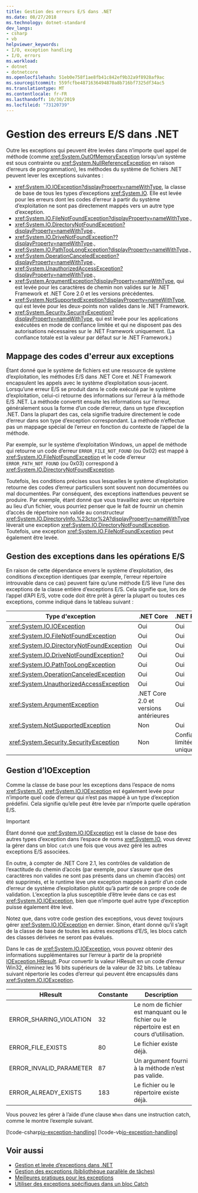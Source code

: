 ```yaml
---
title: Gestion des erreurs E/S dans .NET
ms.date: 08/27/2018
ms.technology: dotnet-standard
dev_langs:
- csharp
- vb
helpviewer_keywords:
- I/O, exception handling
- I/O, errors
ms.workload:
- dotnet
- dotnetcore
ms.openlocfilehash: 51eb0e758f1ae8fb41c842ef9b32a9f8928af9ac
ms.sourcegitcommit: 559fcfbe4871636494870a8b716bf7325df34ac5
ms.translationtype: MT
ms.contentlocale: fr-FR
ms.lasthandoff: 10/30/2019
ms.locfileid: "73120739"
---
```

# <a name="handling-io-errors-in-net"></a>Gestion des erreurs E/S dans .NET

Outre les exceptions qui peuvent être levées dans n’importe quel appel de méthode (comme <xref:System.OutOfMemoryException> lorsqu’un système est sous contrainte ou <xref:System.NullReferenceException> en raison d’erreurs de programmation), les méthodes du système de fichiers .NET peuvent lever les exceptions suivantes :

- <xref:System.IO.IOException?displayProperty=nameWithType>, la classe de base de tous les types d’exceptions <xref:System.IO>. Elle est levée pour les erreurs dont les codes d’erreur à partir du système d’exploitation ne sont pas directement mappés vers un autre type d’exception.
- <xref:System.IO.FileNotFoundException?displayProperty=nameWithType>.,
- <xref:System.IO.DirectoryNotFoundException?displayProperty=nameWithType>.,
- <xref:System.IO.DriveNotFoundException??displayProperty=nameWithType>.,
- <xref:System.IO.PathTooLongException?displayProperty=nameWithType>.,
- <xref:System.OperationCanceledException?displayProperty=nameWithType>.,
- <xref:System.UnauthorizedAccessException?displayProperty=nameWithType>.,
- <xref:System.ArgumentException?displayProperty=nameWithType>, qui est levée pour les caractères de chemin non valides sur le .NET Framework et .NET Core 2.0 et les versions précédentes.
- <xref:System.NotSupportedException?displayProperty=nameWithType>, qui est levée pour les deux-points non valides dans le .NET Framework.
- <xref:System.Security.SecurityException?displayProperty=nameWithType>, qui est levée pour les applications exécutées en mode de confiance limitée et qui ne disposent pas des autorisations nécessaires sur le .NET Framework uniquement. (La confiance totale est la valeur par défaut sur le .NET Framework.)

## <a name="mapping-error-codes-to-exceptions"></a>Mappage des codes d'erreur aux exceptions

Étant donné que le système de fichiers est une ressource de système d’exploitation, les méthodes E/S dans .NET Core et .NET Framework encapsulent les appels avec le système d’exploitation sous-jacent. Lorsqu’une erreur E/S se produit dans le code exécuté par le système d’exploitation, celui-ci retourne des informations sur l’erreur à la méthode E/S .NET. La méthode convertit ensuite les informations sur l’erreur, généralement sous la forme d’un code d’erreur, dans un type d’exception .NET. Dans la plupart des cas, cela signifie traduire directement le code d’erreur dans son type d’exception correspondant. La méthode n’effectue pas un mappage spécial de l’erreur en fonction du contexte de l’appel de la méthode.

Par exemple, sur le système d’exploitation Windows, un appel de méthode qui retourne un code d’erreur `ERROR_FILE_NOT_FOUND` (ou 0x02) est mappé à <xref:System.IO.FileNotFoundException> et le code d’erreur `ERROR_PATH_NOT_FOUND` (ou 0x03) correspond à <xref:System.IO.DirectoryNotFoundException>.

Toutefois, les conditions précises sous lesquelles le système d’exploitation retourne des codes d’erreur particuliers sont souvent non documentées ou mal documentées. Par conséquent, des exceptions inattendues peuvent se produire. Par exemple, étant donné que vous travaillez avec un répertoire au lieu d’un fichier, vous pourriez penser que le fait de fournir un chemin d’accès de répertoire non valide au constructeur <xref:System.IO.DirectoryInfo.%23ctor%2A?displayProperty=nameWithType> lèverait une exception <xref:System.IO.DirectoryNotFoundException>. Toutefois, une exception <xref:System.IO.FileNotFoundException> peut également être levée.

## <a name="exception-handling-in-io-operations"></a>Gestion des exceptions dans les opérations E/S

En raison de cette dépendance envers le système d’exploitation, des conditions d’exception identiques (par exemple, l’erreur répertoire introuvable dans ce cas) peuvent faire qu’une méthode E/S lève l’une des exceptions de la classe entière d’exceptions E/S. Cela signifie que, lors de l’appel d’API E/S, votre code doit être prêt à gérer la plupart ou toutes ces exceptions, comme indiqué dans le tableau suivant :

| Type d'exception | .NET Core | .NET Framework |
|---|---|---|
| <xref:System.IO.IOException> | Oui | Oui |
| <xref:System.IO.FileNotFoundException> | Oui | Oui |
| <xref:System.IO.DirectoryNotFoundException> | Oui | Oui |
| <xref:System.IO.DriveNotFoundException?> | Oui | Oui |
| <xref:System.IO.PathTooLongException> | Oui | Oui |
| <xref:System.OperationCanceledException> | Oui | Oui |
| <xref:System.UnauthorizedAccessException> | Oui | Oui |
| <xref:System.ArgumentException> | .NET Core 2.0 et versions antérieures| Oui |
| <xref:System.NotSupportedException> | Non | Oui |
| <xref:System.Security.SecurityException> | Non | Confiance limitée uniquement |

## <a name="handling-ioexception"></a>Gestion d’IOException

Comme la classe de base pour les exceptions dans l’espace de noms <xref:System.IO>, <xref:System.IO.IOException> est également levée pour n’importe quel code d’erreur qui n’est pas mappé à un type d’exception prédéfini. Cela signifie qu’elle peut être levée par n’importe quelle opération E/S.

> [!IMPORTANT]
> Étant donné que <xref:System.IO.IOException> est la classe de base des autres types d’exception dans l’espace de noms <xref:System.IO>, vous devez la gérer dans un bloc `catch` une fois que vous avez géré les autres exceptions E/S associées.

En outre, à compter de .NET Core 2.1, les contrôles de validation de l’exactitude du chemin d’accès (par exemple, pour s’assurer que des caractères non valides ne sont pas présents dans un chemin d’accès) ont été supprimés, et le runtime lève une exception mappée à partir d’un code d’erreur de système d’exploitation plutôt qu’à partir de son propre code de validation. L’exception la plus susceptible d’être levée dans ce cas est <xref:System.IO.IOException>, bien que n’importe quel autre type d’exception puisse également être levé.

Notez que, dans votre code gestion des exceptions, vous devez toujours gérer <xref:System.IO.IOException> en dernier. Sinon, étant donné qu’il s’agit de la classe de base de toutes les autres exceptions d’E/S, les blocs catch des classes dérivées ne seront pas évalués.

Dans le cas de <xref:System.IO.IOException>, vous pouvez obtenir des informations supplémentaires sur l’erreur à partir de la propriété [IOException.HResult](xref:System.Exception.HResult). Pour convertir la valeur HResult en un code d’erreur Win32, éliminez les 16 bits supérieurs de la valeur de 32 bits. Le tableau suivant répertorie les codes d’erreur qui peuvent être encapsulés dans <xref:System.IO.IOException>.

| HResult | Constante | Description |
| --- | --- | --- |
| ERROR_SHARING_VIOLATION | 32 | Le nom de fichier est manquant ou le fichier ou le répertoire est en cours d’utilisation. |
| ERROR_FILE_EXISTS | 80 | Le fichier existe déjà. |
| ERROR_INVALID_PARAMETER | 87 | Un argument fourni à la méthode n’est pas valide. |
| ERROR_ALREADY_EXISTS | 183 | Le fichier ou le répertoire existe déjà. |

Vous pouvez les gérer à l’aide d’une clause `When` dans une instruction catch, comme le montre l’exemple suivant.

[!code-csharp[io-exception-handling](~/samples/snippets/standard/io/io-exceptions/cs/io-exceptions.cs)]
[!code-vb[io-exception-handling](~/samples/snippets/standard/io/io-exceptions/vb/io-exceptions.vb)]

## <a name="see-also"></a>Voir aussi

- [Gestion et levée d’exceptions dans .NET](../exceptions/index.md)
- [Gestion des exceptions (bibliothèque parallèle de tâches)](../parallel-programming/exception-handling-task-parallel-library.md)
- [Meilleures pratiques pour les exceptions](../exceptions/best-practices-for-exceptions.md)
- [Utiliser des exceptions spécifiques dans un bloc Catch](../exceptions/how-to-use-specific-exceptions-in-a-catch-block.md)

